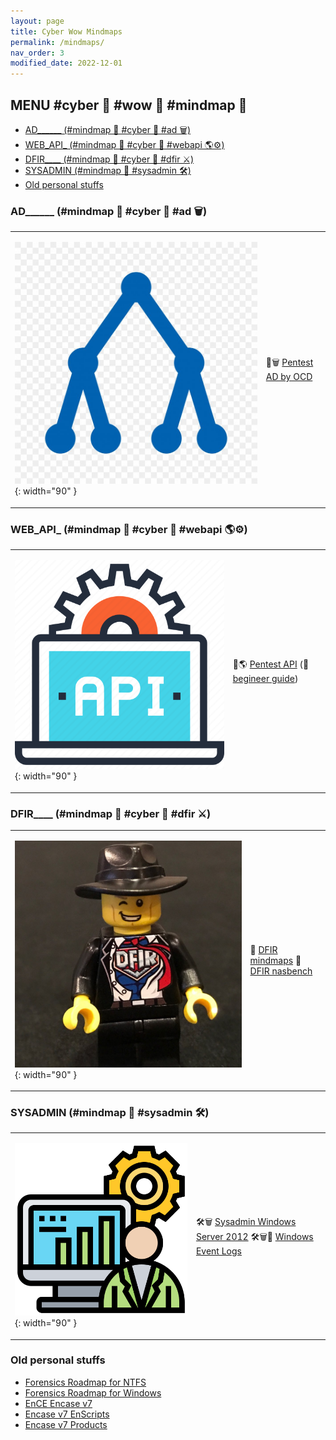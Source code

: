 ```yaml
---
layout: page
title: Cyber Wow Mindmaps
permalink: /mindmaps/
nav_order: 3
modified_date: 2022-12-01
---
```


##  <a name='MENUcyberwowmindmap'></a>MENU #cyber 🔫 #wow 👀 #mindmap 🧠


<!-- vscode-markdown-toc -->
* [AD______ (#mindmap 🧠 #cyber 🔫 #ad 🗑️)](#AD______mindmapcyberad)
* [WEB_API_ (#mindmap 🧠 #cyber 🔫 #webapi 🌎⚙️)](#WEB_API_mindmapcyberwebapi)
* [DFIR____ (#mindmap 🧠 #cyber 🔫 #dfir ⚔️)](#DFIR____mindmapcyberdfir)
* [SYSADMIN (#mindmap 🧠 #sysadmin 🛠️)](#SYSADMINmindmapsysadmin)
* [Old personal stuffs](#Oldpersonalstuffs)

<!-- vscode-markdown-toc-config
	numbering=true
	autoSave=true
	/vscode-markdown-toc-config -->
<!-- /vscode-markdown-toc -->

###  <a name='AD______mindmapcyberad'></a>AD______ (#mindmap 🧠 #cyber 🔫 #ad 🗑️)

<table>
<tr><td>

![AD icon](/assets/images/icons-ad.png){: width="90" }
</td>
<td>

📕🗑️ [Pentest AD by OCD](https://orange-cyberdefense.github.io/ocd-mindmaps/)
</td></tr>
</table>

###  <a name='WEB_API_mindmapcyberwebapi'></a>WEB_API_ (#mindmap 🧠 #cyber 🔫 #webapi 🌎⚙️)

<table>
<tr><td>

![Pentest Web API icon](/assets/images/icons-web-api.png){: width="90" }
</td>
<td>

📕🌎 [Pentest API](https://dsopas.github.io/MindAPI/play/) (🔗 [begineer guide](https://danaepp.com/beginners-guide-to-api-hacking))
</td></tr>
</table>


###  <a name='DFIR____mindmapcyberdfir'></a>DFIR____ (#mindmap 🧠 #cyber 🔫 #dfir ⚔️)

<table>
<tr><td>

![DFIR icon](/assets/images/icons-dfir.png){: width="90" }
</td>
<td>

📘 [DFIR mindmaps](https://github.com/AndrewRathbun/DFIRMindMaps)
📘 [DFIR nasbench](https://github.com/nasbench/MindMaps)
</td></tr>
</table>

###  <a name='SYSADMINmindmapsysadmin'></a>SYSADMIN (#mindmap 🧠 #sysadmin 🛠️)

<table>
<tr><td>

![Sysadmin icon](/assets/images/icons-sysadmin.png){: width="90" }
</td>
<td>

🛠️🗑️️ [Sysadmin Windows Server 2012](https://xmind.app/m/eZ7i/)
🛠️🗑️📃 [Windows Event Logs](https://github.com/mdecrevoisier/Microsoft-eventlog-mindmap)
</td></tr>
</table>

###  <a name='Oldpersonalstuffs'></a>Old personal stuffs

* [Forensics Roadmap for NTFS](/mindmaps/svg/win-for-ntfs.svg)
* [Forensics Roadmap for Windows](/mindmaps/svg/win-for-invest-roadmap.svg)
* [EnCE Encase v7](/mindmaps/svg/win-for-encase-v7-ence.svg)
* [Encase v7 EnScripts](/mindmaps/svg/win-for-encase-v7-enscript.svg)
* [Encase v7 Products](/mindmaps/svg/win-for-encase-products-2016.svg)